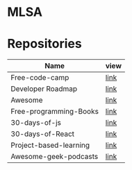 # MLSA

# Repositories

| Name                                    | view         | 
|-----------------------------------------|--------------|
| Free-code-camp | [link](https://github.com/freeCodeCamp/freeCodeCamp) |  
| Developer Roadmap | [link](https://github.com/kamranahmedse/developer-roadmap)|  
| Awesome | [link](https://github.com/sindresorhus/awesome)  |
| Free-programming-Books | [link](https://github.com/EbookFoundation/free-programming-books)|  
| 30-days-of-js | [link](https://github.com/Asabeneh/30-Days-Of-JavaScript) |
| 30-days-of-React | [link](https://github.com/Asabeneh/30-Days-Of-React) |   
| Project-based-learning | [link](https://github.com/tuvtran/project-based-learning)  |    
| Awesome-geek-podcasts | [link](https://github.com/guipdutra/awesome-geek-podcasts)|  
